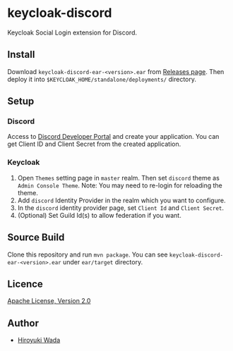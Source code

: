 # keycloak-discord

Keycloak Social Login extension for Discord.


## Install

Download `keycloak-discord-ear-<version>.ear` from [Releases page](https://github.com/wadahiro/keycloak-discord/releases).
Then deploy it into `$KEYCLOAK_HOME/standalone/deployments/` directory.

## Setup

### Discord

Access to [Discord Developer Portal](https://discordapp.com/developers/applications/#top) and create your application.
You can get Client ID and Client Secret from the created application.

### Keycloak

1. Open `Themes` setting page in `master` realm. Then set `discord` theme as `Admin Console Theme`. Note: You may need to re-login for reloading the theme.
2. Add `discord` Identity Provider in the realm which you want to configure.
3. In the `discord` identity provider page, set `Client Id` and `Client Secret`.
4. (Optional) Set Guild Id(s) to allow federation if you want.


## Source Build

Clone this repository and run `mvn package`.
You can see `keycloak-discord-ear-<version>.ear` under `ear/target` directory.


## Licence

[Apache License, Version 2.0](https://www.apache.org/licenses/LICENSE-2.0)


## Author

- [Hiroyuki Wada](https://github.com/wadahiro)

